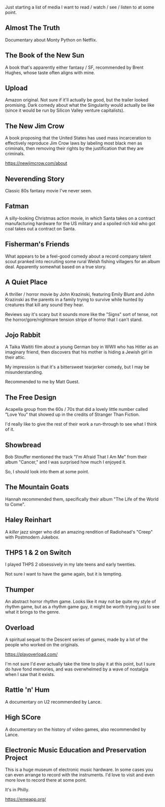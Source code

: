 Just starting a list of media I want to read / watch / see / listen to at some
point.


## Almost The Truth

Documentary about Monty Python on Netflix.


## The Book of the New Sun

A book that's apparently either fantasy / SF, recommended by Brent Hughes,
whose taste often aligns with mine.


## Upload

Amazon original. Not sure if it'll actually be good, but the trailer looked
promising. Dark comedy about what the Singularity would actually be like (since
it would be run by Silicon Valley venture capitalists).


## The New Jim Crow

A book proposing that the United States has used mass incarceration to
effectively reproduce Jim Crow laws by labeling most black men as criminals,
then removing their rights by the justification that they are criminals.

https://newjimcrow.com/about


## Neverending Story

Classic 80s fantasy movie I've never seen.


## Fatman

A silly-looking Christmas action movie, in which Santa takes on a contract
manufacturing hardware for the US military and a spoiled rich kid who got coal
takes out a contract on Santa.


## Fisherman's Friends

What appears to be a feel-good comedy about a record company talent scout
pranked into recruiting some rural Welsh fishing villagers for an album deal.
Apparently somewhat based on a true story.


## A Quiet Place

A thriller / horror movie by John Krazinski, featuring Emily Blunt and John
Krazinski as the parents in a family trying to survive while hunted by
creatures that kill any sound they hear.

Reviews say it's scary but it sounds more like the "Signs" sort of tense, not
the horror/gore/nightmare tension stripe of horror that I can't stand.


## Jojo Rabbit

A Taika Waititi film about a young German boy in WWII who has Hitler as an
imaginary friend, then discovers that his mother is hiding a Jewish girl in
their attic.

My impression is that it's a bittersweet tearjerker comedy, but I may be
misunderstanding.

Recommended to me by Matt Guest.


## The Free Design

Acapella group from the 60s / 70s that did a lovely little number called "Love
You" that showed up in the credits of Stranger Than Fiction.

I'd really like to give the rest of their work a run-through to see what I
think of it.


## Showbread

Bob Stouffer mentioned the track "I'm Afraid That I Am Me" from their album
"Cancer," and I was surprised how much I enjoyed it.

So, I should look into them at some point.


## The Mountain Goats

Hannah recommended them, specifically their album "The Life of the World to
Come".


## Haley Reinhart

A _killer_ jazz singer who did an amazing rendition of Radiohead's "Creep" with
Postmodern Jukebox.


## THPS 1 & 2 on Switch

I played THPS 2 obsessively in my late teens and early twenties.

Not sure I want to have the game again, but it is tempting.


## Thumper

An abstract horror rhythm game. Looks like it may not be quite my style of
rhythm game, but as a rhythm game guy, it might be worth trying just to see
what it brings to the genre.


## Overload

A spiritual sequel to the Descent series of games, made by a lot of the people
who worked on the originals.

https://playoverload.com/

I'm not sure I'd ever actually take the time to play it at this point, but I
sure do have fond memories, and was overwhelmed by a wave of nostalgia when I
saw that it exists.


## Rattle 'n' Hum

A documentary on U2 recommended by Lance.


## High SCore

A documentary on the history of video games, also recommended by Lance.


## Electronic Music Education and Preservation Project

This is a huge museum of electronic music hardware. In some cases you can even
arrange to record with the instruments. I'd love to visit and even more love to
record there at some point.

It's in Philly.

https://emeapp.org/
